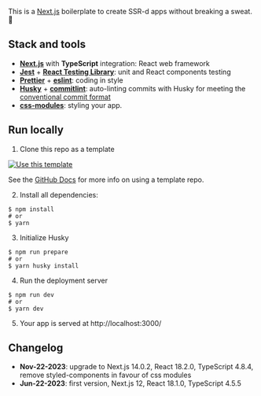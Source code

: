 This is a [Next.js](https://nextjs.org/) boilerplate to create SSR-d apps without breaking a sweat. 🥵

## Stack and tools

- **[Next.js](https://nextjs.org/)** with **TypeScript** integration: React web framework
- **[Jest](https://jestjs.io/)** + **[React Testing Library](https://testing-library.com/docs/react-testing-library/intro/)**: unit and React components testing
- **[Prettier](https://prettier.io/docs/en/index.html)** + **[eslint](https://eslint.org/)**: coding in style
- **[Husky](https://github.com/typicode/husky)** + **[commitlint](https://github.com/conventional-changelog/commitlint)**: auto-linting commits with Husky for meeting the [conventional commit format](https://www.conventionalcommits.org/en/v1.0.0/)
- **[css-modules](<[https://styled-components.com/](https://nextjs.org/docs/app/building-your-application/styling/css-modules)>)**: styling your app.

## Run locally

1. Clone this repo as a template

[![Use this template](https://img.shields.io/badge/Genereate-Use_this_template-2ea44f?style=for-the-badge)](https://github.com/lazy-ocean/next-js-boilerplate/generate)

See the [GitHub Docs](https://docs.github.com/en/repositories/creating-and-managing-repositories/creating-a-repository-from-a-template) for more info on using a template repo.

2. Install all dependencies:

```
$ npm install
# or
$ yarn
```

3. Initialize Husky

```
$ npm run prepare
# or
$ yarn husky install
```

4. Run the deployment server

```
$ npm run dev
# or
$ yarn dev
```

5. Your app is served at http://localhost:3000/

## Changelog

- **Nov-22-2023**: upgrade to Next.js 14.0.2, React 18.2.0, TypeScript 4.8.4, remove styled-components in favour of css modules
- **Jun-22-2023**: first version, Next.js 12, React 18.1.0, TypeScript 4.5.5
